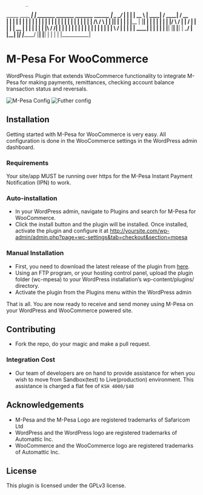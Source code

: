            _
   _____   ____    _________| |   _______     _______    _______     ______
  |   _ \_/_   |  |           |  |   __  \   |   ____|  /   ____|   /  __  \
  |  | |  | |  |  |           |  |  |  |  |  |  |       |  |       |  |  |  |
  |  | |  | |  |  | /\ / \ |  |  |__|  |  |  |____   |  |____   |  |__|  |
  |  | |  | |  |  |/  \  /   \|  |   ____/   |   ____|  |____   |  |   __   |
  |  | |  | |  |  |\   \/    /|  |  |        |  |            |  |  |  |  |  |
  |  | |  | |  |  | \       / |  |  |        |  |____    ____|  |  |  |  |  |
  |__| |__| |__| |  \_____/  |  |__|        |_______|  |_______/  |__|  |__|
      |           |
      |           |
      |___________|
      
# M-Pesa For WooCommerce

WordPress Plugin that extends WooCommerce functionality to integrate M-Pesa for making payments, remittances, checking account balance transaction status and reversals.

![M-Pesa Config](https://user-images.githubusercontent.com/14233942/135764516-659438ea-fba9-4090-933a-12421590a767.png)
![Futher config](https://user-images.githubusercontent.com/14233942/135764518-33bd316c-3a51-4d78-abce-76be5abcca8c.png)

## Installation

Getting started with M-Pesa for WooCommerce is very easy. All configuration is done in the WooCommerce settings in the WordPress admin dashboard.

### Requirements

Your site/app MUST be running over https for the M-Pesa Instant Payment Notification (IPN) to work.

### Auto-installation

* In your WordPress admin, navigate to Plugins and search for M-Pesa for WooCommerce.
* Click the install button and the plugin will be installed. Once installed, activate the plugin and configure it at <http://yoursite.com/wp-admin/admin.php?page=wc-settings&tab=checkout&section=mpesa>

### Manual Installation

* First, you need to download the latest release of the plugin from [here](https://github.com/osenco/osen-wc-mpesa/releases).
* Using an FTP program, or your hosting control panel, upload the plugin folder (wc-mpesa) to your WordPress installation’s wp-content/plugins/ directory.
* Activate the plugin from the Plugins menu within the WordPress admin

That is all. You are now ready to receive and send money using M-Pesa on your WordPress and WooCommerce powered site.

## Contributing

* Fork the repo, do your magic and make a pull request.

### Integration Cost

* Our team of developers are on hand to provide assistance for when you wish to move from Sandbox(test) to Live(production) environment. This assistance is charged a flat fee of `KSH 4000/$40`

## Acknowledgements

* M-Pesa and the M-Pesa Logo are registered trademarks of Safaricom Ltd
* WordPress and the WordPress logo are registered trademarks of Automattic Inc.
* WooCommerce and the WooCommerce logo are registered trademarks of Automattic Inc.

## License

This plugin is licensed under the GPLv3 license.
